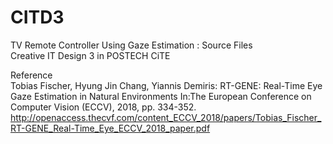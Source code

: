 # CITD3
TV Remote Controller Using Gaze Estimation : Source Files  
Creative IT Design 3 in POSTECH CiTE

Reference  
Tobias Fischer, Hyung Jin Chang, Yiannis Demiris: RT-GENE: Real-Time Eye Gaze Estimation in Natural Environments In:The European Conference on Computer Vision (ECCV), 2018, pp. 334-352. http://openaccess.thecvf.com/content_ECCV_2018/papers/Tobias_Fischer_RT-GENE_Real-Time_Eye_ECCV_2018_paper.pdf
